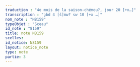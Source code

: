 ```yaml
---
traduction : "4e mois de la saison-chémou?, jour 20 [+x…]"
transcription : "ȝbd 4 [š]mw? sw 10 [+x …]"
nom_note : "N8159"
typeObjet : "Sceau"
id_note : "8159"
title: note N8159
scelles: 
id_notice: N8159
layout: notice_note
type: note
partie: 3
---
```

